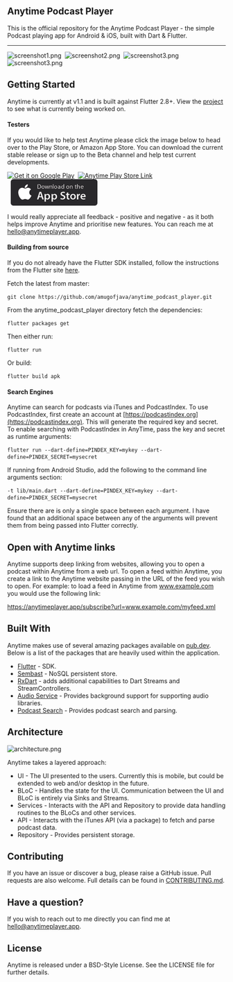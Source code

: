 ## Anytime Podcast Player

This is the official repository for the Anytime Podcast Player - the simple Podcast playing app for Android & iOS, built with Dart & Flutter.
***

![screenshot1.png](docs/screenshot1b.png)&nbsp;
![screenshot2.png](docs/screenshot2b.png)&nbsp;
![screenshot3.png](docs/screenshot3b.png)&nbsp;
![screenshot3.png](docs/screenshot4b.png)&nbsp;

## Getting Started

Anytime is currently at v1.1 and is built against Flutter 2.8+. View the [project](https://github.com/amugofjava/anytime_podcast_player/projects/1) to
see what is currently being worked on.

#### Testers

If you would like to help test Anytime please click the image below to head over to the Play Store, or Amazon App Store.
You can download the current stable release or sign up to the Beta channel and help test
current developments.

<a href='https://play.google.com/store/apps/details?id=uk.me.amugofjava.anytime&pcampaignid=pcampaignidMKT-Other-global-all-co-prtnr-py-PartBadge-Mar2515-1'><img alt="Get it on Google Play" height="61" src="docs/google-play-badge.png"/></a>&nbsp;
<a href="https://www.amazon.com/gp/product/B09C4J7NL5"><img src="docs/amazon-appstore-badge-english-black.png" height="61" alt="Anytime Play Store Link" target="_blank"></a>
<a href="https://apps.apple.com/us/app/anytime-podcast-player/id1582300839#?platform=iphone"><img src="docs/apple.png" height="61" style="padding-left: 8px;" alt="Anytime App Store Link" target="_blank"></a>


I would really appreciate all feedback - positive and negative - as it both helps improve Anytime and prioritise new features. You can reach me at [hello@anytimeplayer.app](mailto:hello@anytimeplayer.app).

#### Building from source

If you do not already have the Flutter SDK installed, follow the instructions from the
Flutter site [here](https://flutter.dev/docs/get-started/install).

Fetch the latest from master:

```
git clone https://github.com/amugofjava/anytime_podcast_player.git
```

From the anytime_podcast_player directory fetch the dependencies:

```
flutter packages get
```

Then either run:

```
flutter run
```

Or build:

```
flutter build apk
```

#### Search Engines

Anytime can search for podcasts via iTunes and PodcastIndex. To use PodcastIndex, first create
an account at [https://podcastindex.org](https://podcastindex.org). This will generate the required key
and secret. To enable searching with PodcastIndex in AnyTime, pass the key and secret as runtime arguments:

```
flutter run --dart-define=PINDEX_KEY=mykey --dart-define=PINDEX_SECRET=mysecret
```

If running from Android Studio, add the following to the command line arguments section:

```
-t lib/main.dart --dart-define=PINDEX_KEY=mykey --dart-define=PINDEX_SECRET=mysecret
```

Ensure there are is only a single space between each argument. I have found that an additional space between any
of the arguments will prevent them from being passed into Flutter correctly.

## Open with Anytime links

Anytime supports deep linking from websites, allowing you to open a podcast within Anytime from a web url. To open a feed
within Anytime, you create a link to the Anytime website passing in the URL of the feed you
wish to open. For example: to load a feed in Anytime from www.example.com you would use the following link:

https://anytimeplayer.app/subscribe?url=www.example.com/myfeed.xml

## Built With

Anytime makes use of several amazing packages available on [pub.dev](https://pub.dev). Below is a list of the packages that
are heavily used within the application.

* [Flutter](https://flutter.dev/) - SDK.
* [Sembast](https://pub.dev/packages/sembast) - NoSQL persistent store.
* [RxDart](https://pub.dev/packages/rxdart) - adds additional capabilities to Dart Streams and StreamControllers.
* [Audio Service](https://pub.dev/packages/audio_service) - Provides background support for supporting audio libraries.
* [Podcast Search](https://pub.dev/packages/podcast_search) - Provides podcast search and parsing.

## Architecture

![architecture.png](docs/architecture_small.png)

Anytime takes a layered approach:

* UI - The UI presented to the users. Currently this is mobile, but could be extended to web and/or desktop in the future.
* BLoC - Handles the state for the UI. Communication between the UI and BLoC is entirely via Sinks and Streams.
* Services - Interacts with the API and Repository to provide data handling routines to the BLoCs and other services.
* API - Interacts with the iTunes API (via a package) to fetch and parse podcast data.
* Repository - Provides persistent storage.

## Contributing

If you have an issue or discover a bug, please raise a GitHub issue. Pull requests are also welcome. Full details can be found in [CONTRIBUTING.md](CONTRIBUTING.md).

## Have a question?

If you wish to reach out to me directly you can find me at [hello@anytimeplayer.app](mailto:hello@anytimeplayer.app).

## License

Anytime is released under a BSD-Style License. See the LICENSE file for further details.